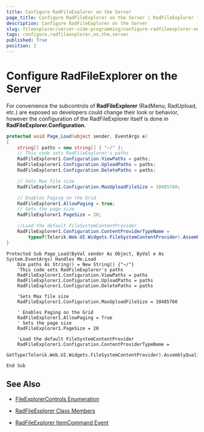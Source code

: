 ```yaml
---
title: Configure RadFileExplorer on the Server
page_title: Configure RadFileExplorer on the Server | RadFileExplorer for ASP.NET AJAX Documentation
description: Configure RadFileExplorer on the Server
slug: fileexplorer/server-side-programming/configure-radfileexplorer-on-the-server
tags: configure,radfileexplorer,on,the,server
published: True
position: 2
---
```


# Configure RadFileExplorer on the Server

For convenience the subcontrols of **RadFileExplorer** (RadMenu, RadUpload, etc.) are exposed so developers could change their look or behavior, however the configuration of the RadFileExplorer itself is done in **RadFileExplorer.Configuration**.

````C#
protected void Page_Load(object sender, EventArgs e)
{
	string[] paths = new string[] { "~/" };
	// This code sets RadFileExplorer's paths
	RadFileExplorer1.Configuration.ViewPaths = paths;
	RadFileExplorer1.Configuration.UploadPaths = paths;
	RadFileExplorer1.Configuration.DeletePaths = paths;

	// Sets Max file size
	RadFileExplorer1.Configuration.MaxUploadFileSize = 10485760;

	// Enables Paging on the Grid
	RadFileExplorer1.AllowPaging = true;
	// Sets the page size
	RadFileExplorer1.PageSize = 20;

	//Load the default FileSystemContentProvider
	RadFileExplorer1.Configuration.ContentProviderTypeName = 
		typeof(Telerik.Web.UI.Widgets.FileSystemContentProvider).AssemblyQualifiedName;
}
````
````VB
Protected Sub Page_Load(ByVal sender As Object, ByVal e As System.EventArgs) Handles Me.Load
	Dim paths As String() = New String() {"~/"}
	'This code sets RadFileExplorer's paths
	RadFileExplorer1.Configuration.ViewPaths = paths
	RadFileExplorer1.Configuration.UploadPaths = paths
	RadFileExplorer1.Configuration.DeletePaths = paths

	'Sets Max file size
	RadFileExplorer1.Configuration.MaxUploadFileSize = 10485760

	' Enables Paging on the Grid
	RadFileExplorer1.AllowPaging = True
	' Sets the page size
	RadFileExplorer1.PageSize = 20

	'Load the default FileSystemContentProvider
	RadFileExplorer1.Configuration.ContentProviderTypeName = 
		GetType(Telerik.Web.UI.Widgets.FileSystemContentProvider).AssemblyQualifiedName

End Sub
````

## See Also

 * [FileExplorerControls Enumeration](http://www.telerik.com/help/aspnet-ajax/t_telerik_web_ui_fileexplorer_fileexplorercontrols.html)

 * [RadFileExplorer Class Members](http://www.telerik.com/help/aspnet-ajax/allmembers_t_telerik_web_ui_radfileexplorer.html)

 * [RadFileExplorer ItemCommand Event](http://www.telerik.com/help/aspnet-ajax/e_telerik_web_ui_radfileexplorer_itemcommand.html)
